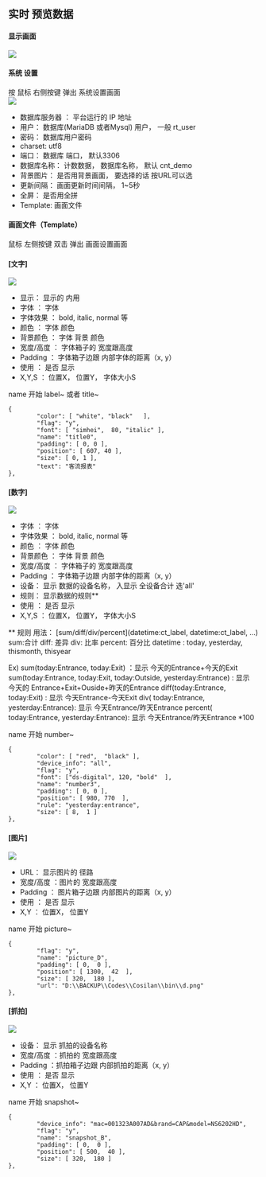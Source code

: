 ## 实时 预览数据

#### 显示画面
![](images/I16623517840.png)

#### 系统 设置
按 鼠标 右侧按键 弹出 系统设置画面  
![](images/I16623517841.png)
- 数据库服务器 ： 平台运行的 IP 地址
- 用户： 数据库(MariaDB 或者Mysql) 用户， 一般 rt_user
- 密码： 数据库用户密码
- charset: utf8
- 端口： 数据库 端口， 默认3306
- 数据库名称： 计数数据， 数据库名称， 默认 cnt_demo
- 背景图片： 是否用背景画面， 要选择的话 按URL可以选
- 更新间隔： 画面更新时间间隔， 1~5秒
- 全屏： 是否用全拼
- Template: 画面文件

  
#### 画面文件（Template）
鼠标 左侧按键 双击 弹出 画面设置画面  
#### [文字]
![](images/I16623517842.png)
- 显示：  显示的 内用
- 字体 ： 字体
- 字体效果 ： bold, italic, normal 等
- 颜色 ： 字体 颜色
- 背景颜色 ： 字体 背景 颜色
- 宽度/高度 ： 字体箱子的 宽度跟高度
- Padding ： 字体箱子边跟 内部字体的距离（x, y）
- 使用 ： 是否 显示
- X,Y,S ： 位置X， 位置Y， 字体大小S

name 开始 label~ 或者 title~
```
{
        "color": [ "white", "black"   ],
        "flag": "y",
        "font": [ "simhei",  80, "italic" ],
        "name": "title0",
        "padding": [ 0, 0 ],
        "position": [ 607, 40 ],
        "size": [ 0, 1 ],
        "text": "客流报表"
},
```

#### [数字]
![](images/I16623517845.png)
- 字体 ： 字体
- 字体效果 ： bold, italic, normal 等
- 颜色 ： 字体 颜色
- 背景颜色 ： 字体 背景 颜色
- 宽度/高度 ： 字体箱子的 宽度跟高度
- Padding ： 字体箱子边跟 内部字体的距离（x, y）
- 设备： 显示 数据的设备名称， 入显示 全设备合计 选'all'
- 规则： 显示数据的规则**
- 使用 ： 是否 显示
- X,Y,S ： 位置X， 位置Y， 字体大小S

** 规则
用法： [sum/diff/div/percent](datetime:ct_label, datetime:ct_label, ...) 
sum:合计
diff: 差异
div: 比率
percent: 百分比
datetime : today, yesterday, thismonth, thisyear

Ex)
sum(today:Entrance, today:Exit) ：显示 今天的Entrance+今天的Exit
sum(today:Entrance, today:Exit, today:Outside, yesterday:Entrance) : 显示 今天的 Entrance+Exit+Ouside+昨天的Entrance
diff(today:Entrance, today:Exit) : 显示 今天Entrance-今天Exit
div( today:Entrance, yesterday:Entrance): 显示  今天Entrance/昨天Entrance
percent( today:Entrance, yesterday:Entrance): 显示  今天Entrance/昨天Entrance *100

name 开始 number~
```
{
        "color": [ "red",  "black" ],
        "device_info": "all",
        "flag": "y",
        "font": ["ds-digital", 120, "bold"  ],
        "name": "number3",
        "padding": [ 0, 0 ],
        "position": [ 980, 770  ],
        "rule": "yesterday:entrance",
        "size": [ 8,  1 ]
},
```

#### [图片]
![](images/I16623517843.png)
- URL： 显示图片的 径路
- 宽度/高度 ：图片的 宽度跟高度
- Padding ： 图片箱子边跟 内部图片的距离（x, y）
- 使用 ： 是否 显示 
- X,Y ： 位置X， 位置Y

name 开始 picture~
```
{
        "flag": "y",
        "name": "picture_D",
        "padding": [ 0,  0 ],
        "position": [ 1300,  42  ],
        "size": [ 320,  180 ],
        "url": "D:\\BACKUP\\Codes\\Cosilan\\bin\\d.png"
},
```

#### [抓拍]
![](images/I16623517844.png)
- 设备： 显示 抓拍的设备名称
- 宽度/高度 ：抓拍的 宽度跟高度
- Padding ：抓拍箱子边跟 内部抓拍的距离（x, y）
- 使用 ： 是否 显示
- X,Y ： 位置X， 位置Y


name 开始 snapshot~
```
{
        "device_info": "mac=001323A007AD&brand=CAP&model=NS6202HD",
        "flag": "y",
        "name": "snapshot_B",
        "padding": [ 0,  0 ],
        "position": [ 500,  40 ],
        "size": [ 320,  180 ]
},
